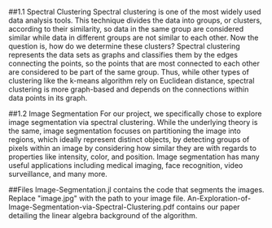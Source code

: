 ##1.1 Spectral Clustering
Spectral clustering is one of the most widely used data analysis tools. This technique divides the data into groups, or clusters, according to their similarity, so data in the same group are considered similar while data in different groups are not similar to each other. Now the question is, how do we determine these clusters? Spectral clustering represents the data sets as graphs and classifies them by the edges connecting the points, so the points that are most connected to each other are considered to be part of the same group. Thus, while other types of clustering like the k-means algorithm rely on Euclidean distance, spectral clustering is more graph-based and depends on the connections within data points in its graph.

##1.2 Image Segmentation
For our project, we specifically chose to explore image segmentation via spectral clustering. While the underlying theory is the same, image segmentation focuses on partitioning the image into regions, which ideally represent distinct objects, by detecting groups of pixels within an image by considering how similar they are with regards to properties like intensity, color, and position. Image segmentation has many useful applications including medical imaging, face recognition, video surveillance, and many more.

##Files
Image-Segmentation.jl contains the code that segments the images. Replace "image.jpg" with the path to your image file.
An-Exploration-of-Image-Segmentation-via-Spectral-Clustering.pdf contains our paper detailing the linear algebra background of the algorithm.
